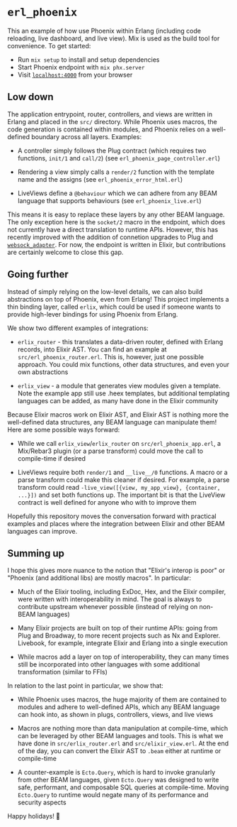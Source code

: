 # `erl_phoenix`

This an example of how use Phoenix within Erlang (including code reloading, live dashboard, and live view). Mix is used as the build tool for convenience. To get started:

  * Run `mix setup` to install and setup dependencies
  * Start Phoenix endpoint with `mix phx.server`
  * Visit [`localhost:4000`](http://localhost:4000) from your browser

## Low down

The application entrypoint, router, controllers, and views are written in Erlang and placed in the `src/` directory. While Phoenix uses macros, the code generation is contained within modules, and Phoenix relies on a well-defined boundary across all layers. Examples:

  * A controller simply follows the Plug contract (which requires two functions, `init/1` and `call/2`) (see `erl_phoenix_page_controller.erl`)

  * Rendering a view simply calls a `render/2` function with the template name and the assigns (see `erl_phoenix_error_html.erl`)

  * LiveViews define a `@behaviour` which we can adhere from any BEAM language that supports behaviours (see `erl_phoenix_live.erl`)

This means it is easy to replace these layers by any other BEAM language. The only exception here is the `socket/2` macro in the endpoint, which does not currently have a direct translation to runtime APIs. However, this has recently improved with the addition of connetion upgrades to Plug and [`websock_adapter`](https://github.com/phoenixframework/websock_adapter/). For now, the endpoint is written in Elixir, but contributions are certainly welcome to close this gap.

## Going further

Instead of simply relying on the low-level details, we can also build abstractions on top of Phoenix, even from Erlang! This project implements a thin binding layer, called `erlix`, which could be used if someone wants to provide high-lever bindings for using Phoenix from Erlang.

We show two different examples of integrations:

  * `erlix_router` - this translates a data-driven router, defined with Erlang records, into Elixir AST. You can find an example at `src/erl_phoenix_router.erl`. This is, however, just one possible approach. You could mix functions, other data structures, and even your own abstractions

  * `erlix_view` - a module that generates view modules given a template. Note the example app still use .heex templates, but additional templating languages can be added, as many have done in the Elixir community

Because Elixir macros work on Elixir AST, and Elixir AST is nothing more the well-defined data structures, any BEAM language can manipulate them! Here are some possible ways forward:

  * While we call `erlix_view`/`erlix_router` on `src/erl_phoenix_app.erl`, a Mix/Rebar3 plugin (or a parse transform) could move the call to compile-time if desired

  * LiveViews require both `render/1` and `__live__/0` functions. A macro or a parse transform could make this cleaner if desired. For example, a parse transform could read `-live_view([{view, my_app_view}, {container, ...}])` and set both functions up. The important bit is that the LiveView contract is well defined for anyone who with to improve them

Hopefully this repository moves the conversation forward with practical examples and places where the integration between Elixir and other BEAM languages can improve.

## Summing up

I hope this gives more nuance to the notion that "Elixir's interop is poor" or "Phoenix (and additional libs) are mostly macros". In particular:

  * Much of the Elixir tooling, including ExDoc, Hex, and the Elixir compiler, were written with interoperability in mind. The goal is always to contribute upstream whenever possible (instead of relying on non-BEAM languages)

  * Many Elixir projects are built on top of their runtime APIs: going from Plug and Broadway, to more recent projects such as Nx and Explorer. Livebook, for example, integrate Elixir and Erlang into a single execution

  * While macros add a layer on top of interoperability, they can many times still be incorporated into other languages with some additional transformation (similar to FFIs)

In relation to the last point in particular, we show that:

  * While Phoenix uses macros, the huge majority of them are contained to modules and adhere to well-defined APIs, which any BEAM language can hook into, as shown in plugs, controllers, views, and live views

  * Macros are nothing more than data manipulation at compile-time, which can be leveraged by other BEAM languages and tools. This is what we have done in `src/erlix_router.erl` and `src/elixir_view.erl`. At the end of the day, you can convert the Elixir AST to `.beam` either at runtime or compile-time

  * A counter-example is `Ecto.Query`, which is hard to invoke granularly from other BEAM languages, given `Ecto.Query` was designed to write safe, performant, and composable SQL queries at compile-time. Moving `Ecto.Query` to runtime would negate many of its performance and security aspects

Happy holidays! 🎄
